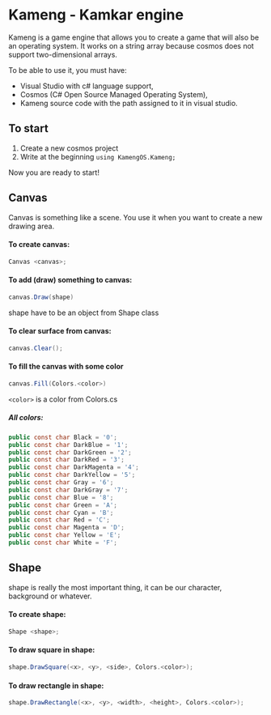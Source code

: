 # Kameng - Kamkar engine
Kameng is a game engine that allows you to create a game that will also be an operating system. It works on a string array because cosmos does not support two-dimensional arrays.

To be able to use it, you must have:
-  Visual Studio with c# language support,
- Cosmos (C# Open Source Managed Operating System),
- Kameng source code with the path assigned to it in visual studio.

## To start
1. Create a new cosmos project
2. Write at the beginning `using KamengOS.Kameng;`

Now you are ready to start!

## Canvas
Canvas is something like a scene. You use it when you want to create a new drawing area.

#### To create canvas:
```cs
Canvas <canvas>;
```

#### To add (draw) something to canvas:
```cs
canvas.Draw(shape)
```
shape have to be an object from Shape class

#### To clear surface from canvas:
```cs
canvas.Clear();
```

#### To fill the canvas with some color
```cs
canvas.Fill(Colors.<color>)
```

`<color>` is a color from Colors.cs
##### All colors:
```cs
public const char Black = '0';
public const char DarkBlue = '1';
public const char DarkGreen = '2';
public const char DarkRed = '3';
public const char DarkMagenta = '4';
public const char DarkYellow = '5';
public const char Gray = '6';
public const char DarkGray = '7';
public const char Blue = '8';
public const char Green = 'A';
public const char Cyan = 'B';
public const char Red = 'C';
public const char Magenta = 'D';
public const char Yellow = 'E';
public const char White = 'F';
```

## Shape
shape is really the most important thing, it can be our character, background or whatever.

#### To create shape:
```cs
Shape <shape>;
```

#### To draw square in shape:
```cs
shape.DrawSquare(<x>, <y>, <side>, Colors.<color>);
```

#### To draw rectangle in shape:
```cs
shape.DrawRectangle(<x>, <y>, <width>, <height>, Colors.<color>);
```
